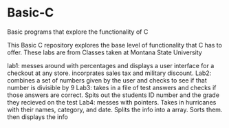 # Basic-C
Basic programs that explore the functionality of C

This Basic C repository explores the base level of functionality that C has to offer. These labs are from Classes taken at Montana State University

lab1: messes around with percentages and displays a user interface for a checkout at any store. incorprates sales tax and military discount.
Lab2: combines a set of numbers given by the user and checks to see if that number is divisible by 9
Lab3: takes in a file of test answers and checks if those answers are correct. Spits out the students ID number and the grade they recieved on the test
Lab4: messes with pointers. Takes in hurricanes with their names, category, and date. Splits the info into a array. Sorts them. then displays the info
